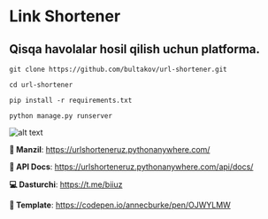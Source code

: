 # Link Shortener
## Qisqa havolalar hosil qilish uchun platforma.

```
git clone https://github.com/bultakov/url-shortener.git
```

```
cd url-shortener
```

```
pip install -r requirements.txt
```

```
python manage.py runserver
```

![alt text](https://telegra.ph/file/97d272b939a227782a304.jpg)



**🔗 Manzil**: https://urlshorteneruz.pythonanywhere.com/

**📄 API Docs**: https://urlshorteneruz.pythonanywhere.com/api/docs/

**💻 Dasturchi**: https://t.me/biiuz

**🍭 Template**: https://codepen.io/annecburke/pen/OJWYLMW